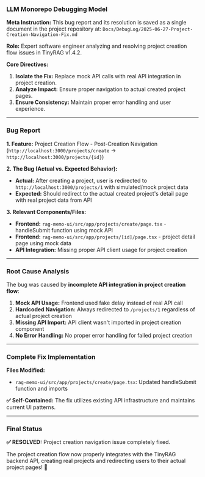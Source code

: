 ### **LLM Monorepo Debugging Model**

**Meta Instruction:** This bug report and its resolution is saved as a single document in the project repository at: `Docs/DebugLog/2025-06-27-Project-Creation-Navigation-Fix.md`

**Role:** Expert software engineer analyzing and resolving project creation flow issues in TinyRAG v1.4.2.

**Core Directives:**
1. **Isolate the Fix:** Replace mock API calls with real API integration in project creation.
2. **Analyze Impact:** Ensure proper navigation to actual created project pages.
3. **Ensure Consistency:** Maintain proper error handling and user experience.

---

### **Bug Report**

**1. Feature:**
Project Creation Flow - Post-Creation Navigation (`http://localhost:3000/projects/create` → `http://localhost:3000/projects/{id}`)

**2. The Bug (Actual vs. Expected Behavior):**
- **Actual:** After creating a project, user is redirected to `http://localhost:3000/projects/1` with simulated/mock project data
- **Expected:** Should redirect to the actual created project's detail page with real project data from API

**3. Relevant Components/Files:**
- **Frontend:** `rag-memo-ui/src/app/projects/create/page.tsx` - handleSubmit function using mock API
- **Frontend:** `rag-memo-ui/src/app/projects/[id]/page.tsx` - project detail page using mock data
- **API Integration:** Missing proper API client usage for project creation

---

### **Root Cause Analysis**

The bug was caused by **incomplete API integration in project creation flow**:

1. **Mock API Usage:** Frontend used fake delay instead of real API call
2. **Hardcoded Navigation:** Always redirected to `/projects/1` regardless of actual project creation
3. **Missing API Import:** API client wasn't imported in project creation component
4. **No Error Handling:** No proper error handling for failed project creation

---

### **Complete Fix Implementation**

**Files Modified:**
- `rag-memo-ui/src/app/projects/create/page.tsx`: Updated handleSubmit function and imports

**✅ Self-Contained:** The fix utilizes existing API infrastructure and maintains current UI patterns.

---

### **Final Status**

**✅ RESOLVED:** Project creation navigation issue completely fixed.

The project creation flow now properly integrates with the TinyRAG backend API, creating real projects and redirecting users to their actual project pages! 🚀
